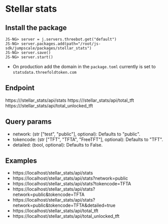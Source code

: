 # Stellar stats

## Install the package

```python3
JS-NG> server = j.servers.threebot.get("default")
JS-NG> server.packages.add(path="/root/js-sdk/jumpscale/packages/stellar_stats")
JS-NG> server.save()
JS-NG> server.start()
```

- On production add the domain in the `package.toml` currently is set to `statsdata.threefoldtoken.com`

## Endpoint

https://<host>/stellar_stats/api/stats
https://<host>/stellar_stats/api/total_tft
https://<host>/stellar_stats/api/total_unlocked_tft

## Query params

- network: (str ["test", "public"], optional): Defaults to "public".
- tokencode: (str ["TFT", "TFTA", "FreeTFT"], optional): Defaults to "TFT".
- detailed: (bool, optional): Defaults to False.


## Examples

- https://localhost/stellar_stats/api/stats
- https://localhost/stellar_stats/api/stats?network=public
- https://localhost/stellar_stats/api/stats?tokencode=TFTA
- https://localhost/stellar_stats/api/stats?network=public&tokencode=TFTA
- https://localhost/stellar_stats/api/stats?network=public&tokencode=TFTA&detailed=true
- https://localhost/stellar_stats/api/total_tft
- https://localhost/stellar_stats/api/total_unlocked_tft
